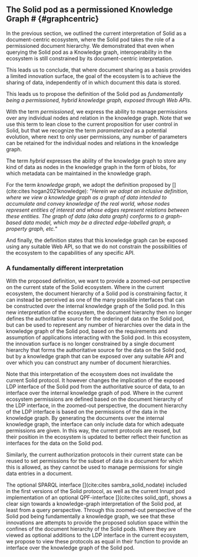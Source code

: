 ## The Solid pod as a permissioned Knowledge Graph # {#graphcentric}
In the previous section, we outlined the current interpretation 
of Solid as a document-centric ecosystem, where the Solid pod takes the role 
of a permissioned document hierarchy. We demonstrated that even when querying
the Solid pod as a Knowledge graph, interoperability in the ecosystem is still
constrained by its document-centric interpretation.

This leads us to conclude, 
that where document sharing as a basis provides a limited innovation surface,
the goal of the ecosystem is to achieve the sharing of data,
independently of in which document this data is stored.

This leads us to propose the definition of the Solid pod as *fundamentally being a permissioned, hybrid knowledge graph, exposed through Web APIs*.
<!-- permissioned -->
With the term *permissioned*, we express the ability to manage permissions over any individual nodes and relation in the knowledge graph.
Note that we use this term to lean close to the current proposition for user control in Solid, 
but that we recognize the term *parameterized* as a potential evolution, where next to only user permissions,
any number of parameters can be retained for the individual nodes and relations in the knowledge graph. 
<!-- hybdid -->
The term *hybrid* expresses the ability of the knowledge graph to store any kind of data as nodes in the knowledge graph 
in the form of blobs, for which metadata can be maintained in the knowledge graph.
<!-- knowledge grap -->
For the term *knowledge graph*, 
we adopt the definition proposed by [](cite:cites hogan2021knowledge):
"*Herein we adopt an inclusive definition, 
where we view a knowledge graph as a graph of data intended to accumulate and convey knowledge of the real world,
whose nodes represent entities of interest and whose edges represent relations between these entities. 
The graph of data (aka data graph) conforms to a graph-based data model, 
which may be a directed edge-labelled graph, a property graph, etc.*"
<!-- Web APIs -->
And finally, the definition states that this knowledge graph can be exposed using any suitable Web API,
so that we do not constrain the possibilities of the ecosystem to the capabilities of any specific API.

### A fundamentally different interpretation
<!-- The interpretation -->
With the proposed definition, we want to provide a zoomed-out perspective on the current state of the Solid ecosystem.
Where in the current ecosystem, the document hierarchy of a Solid pod is constraining factor,
it can instead be perceived as one of the many possible interfaces
that can be constructed over the internal knowledge graph of the Solid pod.
In this new interpretation of the ecosystem, the document hierarchy then no longer defines the 
authoritative source for the ordering of data on the Solid pod,
but can be used to represent any number of hierarchies over the data in the knowledge graph of the Solid pod,
based on the requirements and assumption of applications interacting with the Solid pod.
In this ecosystem, the innovation surface is no longer constrained by a single 
document hierarchy that forms the authoritative source for the data on the Solid pod, 
but by a knowledge graph that can be exposed over any suitable API and over which you can construct any number of document hierarchies.

<!-- The current Solid protocol as a KG -->
Note that this interpretation of the ecosystem 
does not invalidate the current Solid protocol.
It however changes the implication of the exposed LDP interface of the Solid pod
from the authoritative source of data, 
to an interface over the internal knowledge graph of pod.
Where in the current ecosystem 
permissions are defined based on the document hierarchy of the LDP interface,
in the zoomed-out perspective,
the document hierarchy of the LDP interface 
is based on the permissions of the data in the knowledge graph.
By generating the documents over the internal knowledge graph, 
the interface can only include data for which adequate permissions are given.
In this way, the current protocols are reused,
but their position in the ecosystem is updated to better reflect their function 
as interfaces for the data on the Solid pod.

Similarly, the current authorization protocols in their current state can be reused
to set permissions for the subset of data in a document for which this is allowed,
as they cannot be used to manage permissions for single data entries in a document.

<!-- comparison -->




<!-- conclusion -->
The optional SPARQL interface [](cite:cites sambra_solid_nodate) included in the first versions of the Solid protocol,
as well as the current Inrupt pod implementation of an optional QPF-interface [](cite:cites solid_qpf),
shows a clear sign towards a knowledge-graph interpretation of the Solid pod, at least from a query perspective.
Through this zoomed-out perspective of the Solid pod being fundamentally a knowledge graph,
we see that these innovations are attempts to provide the proposed solution space
within the confines of the document hierarchy of the Solid pods.
Where they are viewed as optional additions to the LDP interface in the current ecosystem,
we propose to view these protocols as equal in their function to provide an interface
over the knowledge graph of the Solid pod.



















